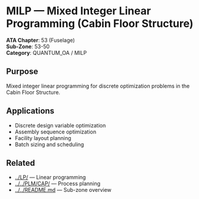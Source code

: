 # MILP — Mixed Integer Linear Programming (Cabin Floor Structure)

**ATA Chapter**: 53 (Fuselage)  
**Sub-Zone**: 53-50  
**Category**: QUANTUM_OA / MILP

## Purpose

Mixed integer linear programming for discrete optimization problems in the Cabin Floor Structure.

## Applications

- Discrete design variable optimization
- Assembly sequence optimization
- Facility layout planning
- Batch sizing and scheduling

## Related

- [../LP/](../LP/) — Linear programming
- [../../PLM/CAP/](../../PLM/CAP/) — Process planning
- [../../README.md](../../README.md) — Sub-zone overview
